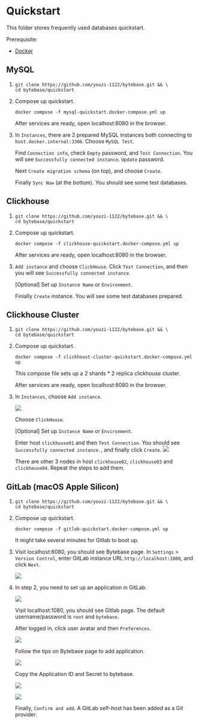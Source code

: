 # Quickstart
This folder stores frequently used databases quickstart.

Prerequisite:
- [Docker](https://docs.docker.com/engine/install)

## MySQL
1. 
    ```
    git clone https://github.com/youzi-1122/bytebase.git && \
    cd bytebase/quickstart
    ```

1. Compose up quickstart.
    ```
    docker compose -f mysql-quickstart.docker-compose.yml up
    ```
    After services are ready, open localhost:8080 in the browser.

1. In `Instances`, there are 2 prepared MySQL instances both connecting to `host.docker.internal:3306`. Choose `MySQL Test`.

    Find `Connection info`, check `Empty` password, and `Test Connection`. You will see `Successfully connected instance`.
    `Update` password.

    Next `Create migration schema` (on top), and choose `Create`.

    Finally `Sync Now` (at the bottom). You should see some test databases.

## Clickhouse
1. 
    ```
    git clone https://github.com/youzi-1122/bytebase.git && \
    cd bytebase/quickstart
    ```

1. Compose up quickstart.
    ```
    docker compose -f clickhouse-quickstart.docker-compose.yml up
    ```
    After services are ready, open localhost:8080 in the browser.

1. `Add instance` and choose `ClickHouse`.
    Click `Test Connection`, and then you will see `Successfully connected instance`.
    
    \[Optional\] Set up `Instance Name` or `Environment`.

    Finially `Create` instance. You will see some test databases prepared.

## Clickhouse Cluster

1. 
    ```
    git clone https://github.com/youzi-1122/bytebase.git && \
    cd bytebase/quickstart
    ```

1. Compose up quickstart.
    ```
    docker compose -f clickhoust-cluster-quickstart.docker-compose.yml up
    ```
    This compose file sets up a 2 shards * 2 replica clickhouse cluster.

    After services are ready, open localhost:8080 in the browser.

1. In `Instances`, choose `Add instance`.

    ![](./assets/clickhouse-cluster-01.png)

    Choose `ClickHouse`.

    \[Optional\] Set up `Instance Name` or `Environment`.

    Enter host `clickhouse01` and then `Test Connection`. You should see `Successfully connected instance.`, and finally click `Create`.
    ![](./assets/clickhouse-cluster-02.png)

    There are other 3 nodes in host `clickhouse02`, `clickhouse03` and `clickhouse04`. Repeat the steps to add them.

## GitLab (macOS Apple Silicon)

1. 
    ```
    git clone https://github.com/youzi-1122/bytebase.git && \
    cd bytebase/quickstart
    ```

1. Compose up quickstart.
    ```
    docker compose -f gitlab-quickstart.docker-compose.yml up
    ```

    It might take several minutes for Gitlab to boot up.


1. Visit localhost:8080, you should see Bytebase page. In `Settings` > `Version Control`, enter GitLab instance URL `http://localhost:1080`, and click `Next`.

    ![](./assets/gitlab-01.png)

1. In step 2, you need to set up an application in GitLab.

    ![](./assets/gitlab-02.png)

    Visit localhost:1080, you should see Gitlab page. The default username/password is `root` and `bytebase`.

    After logged in, click user avatar and then `Preferences`.

    ![](./assets/gitlab-03.png)

    Follow the tips on Bytebase page to add application.

    ![](./assets/gitlab-04.png)

    Copy the Application ID and Secret to bytebase.

    ![](./assets/gitlab-05.png)

    ![](./assets/gitlab-06.png)

    Finally, `Confirm and add`. A GitLab self-host has been added as a Git provider.
